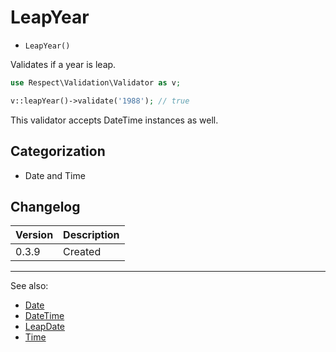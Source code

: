 # LeapYear

- `LeapYear()`

Validates if a year is leap.

```php
use Respect\Validation\Validator as v;

v::leapYear()->validate('1988'); // true
```

This validator accepts DateTime instances as well.

## Categorization

- Date and Time

## Changelog

Version | Description
--------|-------------
  0.3.9 | Created

***
See also:

- [Date](Date.md)
- [DateTime](DateTime.md)
- [LeapDate](LeapDate.md)
- [Time](Time.md)
